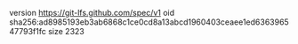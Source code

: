 version https://git-lfs.github.com/spec/v1
oid sha256:ad8985193eb3ab6868c1ce0cd8a13abcd1960403ceaee1ed636396547793f1fc
size 2323
